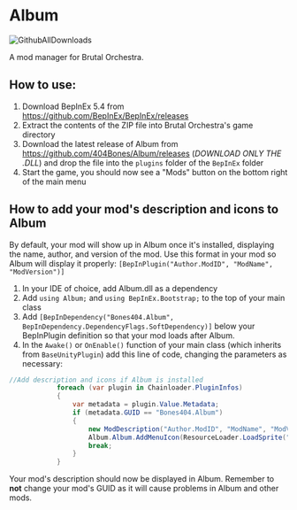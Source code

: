 # Album
![GithubAllDownloads](https://img.shields.io/github/downloads/404Bones/Album/total)

A mod manager for Brutal Orchestra.

## How to use:
1. Download BepInEx 5.4 from https://github.com/BepInEx/BepInEx/releases
2. Extract the contents of the ZIP file into Brutal Orchestra's game directory
3. Download the latest release of Album from https://github.com/404Bones/Album/releases (*DOWNLOAD ONLY THE .DLL*) and drop the file into the `plugins` folder of the `BepInEx` folder
4. Start the game, you should now see a "Mods" button on the bottom right of the main menu

## How to add your mod's description and icons to Album
By default, your mod will show up in Album once it's installed, displaying the name, author, and version of the mod.
Use this format in your mod so Album will display it properly: ``[BepInPlugin("Author.ModID", "ModName", "ModVersion")]``

1. In your IDE of choice, add Album.dll as a dependency
2. Add `using Album;` and `using BepInEx.Bootstrap;` to the top of your main class
3. Add `[BepInDependency("Bones404.Album", BepInDependency.DependencyFlags.SoftDependency)]` below your BepInPlugin definition so that your mod loads after Album.
3. In the `Awake()` or `OnEnable()` function of your main class (which inherits from `BaseUnityPlugin`) add this line of code,
 changing the parameters as necessary: 

```C#
//Add description and icons if Album is installed
            foreach (var plugin in Chainloader.PluginInfos)
            {
                var metadata = plugin.Value.Metadata;
                if (metadata.GUID == "Bones404.Album")
                {
                    new ModDescription("Author.ModID", "ModName", "ModVersion")
                    Album.Album.AddMenuIcon(ResourceLoader.LoadSprite("ModIconName"));
                    break;
                }
            }

```
Your mod's description should now be displayed in Album. Remember to **not** change your mod's GUID as it will cause problems in Album and other mods.
